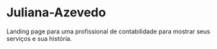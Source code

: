 # Juliana-Azevedo
 Landing page para uma profissional de contabilidade para mostrar seus serviços e sua história.
